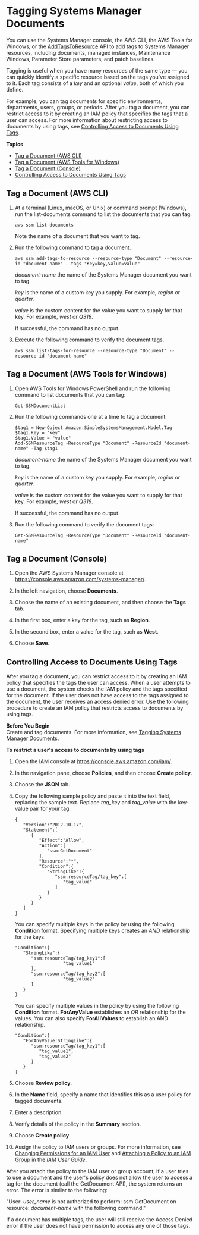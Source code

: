 # Tagging Systems Manager Documents<a name="sysman-ssm-docs-tagging"></a>

You can use the Systems Manager console, the AWS CLI, the AWS Tools for Windows, or the [AddTagsToResource](https://docs.aws.amazon.com/systems-manager/latest/APIReference/API_AddTagsToResource.html) API to add tags to Systems Manager resources, including documents, managed instances, Maintenance Windows, Parameter Store parameters, and patch baselines\. 

Tagging is useful when you have many resources of the same type — you can quickly identify a specific resource based on the tags you've assigned to it\. Each tag consists of a *key* and an optional *value*, both of which you define\. 

For example, you can tag documents for specific environments, departments, users, groups, or periods\. After you tag a document, you can restrict access to it by creating an IAM policy that specifies the tags that a user can access\. For more information about restricting access to documents by using tags, see [Controlling Access to Documents Using Tags](#sysman-ssm-docs-tagging-access)\.

**Topics**
+ [Tag a Document \(AWS CLI\)](#sysman-ssm-docs-tagging-cli)
+ [Tag a Document \(AWS Tools for Windows\)](#sysman-ssm-docs-tagging-tfw)
+ [Tag a Document \(Console\)](#sysman-ssm-docs-tagging-console)
+ [Controlling Access to Documents Using Tags](#sysman-ssm-docs-tagging-access)

## Tag a Document \(AWS CLI\)<a name="sysman-ssm-docs-tagging-cli"></a>

1. At a terminal \(Linux, macOS, or Unix\) or command prompt \(Windows\), run the list\-documents command to list the documents that you can tag\.

   ```
   aws ssm list-documents
   ```

   Note the name of a document that you want to tag\.

1. Run the following command to tag a document\.

   ```
   aws ssm add-tags-to-resource --resource-type "Document" --resource-id "document-name" --tags "Key=key,Value=value"
   ```

   *document\-name* the name of the Systems Manager document you want to tag\.

   *key* is the name of a custom key you supply\. For example, *region* or *quarter*\.

   *value* is the custom content for the value you want to supply for that key\. For example, *west* or *Q318*\.

   If successful, the command has no output\.

1. Execute the following command to verify the document tags\.

   ```
   aws ssm list-tags-for-resource --resource-type "Document" --resource-id "document-name"
   ```

## Tag a Document \(AWS Tools for Windows\)<a name="sysman-ssm-docs-tagging-tfw"></a>

1. Open AWS Tools for Windows PowerShell and run the following command to list documents that you can tag:

   ```
   Get-SSMDocumentList
   ```

1. Run the following commands one at a time to tag a document:

   ```
   $tag1 = New-Object Amazon.SimpleSystemsManagement.Model.Tag
   $tag1.Key = "key"
   $tag1.Value = "value"
   Add-SSMResourceTag -ResourceType "Document" -ResourceId "document-name" -Tag $tag1
   ```

   *document\-name* the name of the Systems Manager document you want to tag\.

   *key* is the name of a custom key you supply\. For example, *region* or *quarter*\.

   *value* is the custom content for the value you want to supply for that key\. For example, *west* or *Q318*\.

   If successful, the command has no output\.

1. Run the following command to verify the document tags:

   ```
   Get-SSMResourceTag -ResourceType "Document" -ResourceId "document-name"
   ```

## Tag a Document \(Console\)<a name="sysman-ssm-docs-tagging-console"></a>

1. Open the AWS Systems Manager console at [https://console\.aws\.amazon\.com/systems\-manager/](https://console.aws.amazon.com/systems-manager/)\.

1. In the left navigation, choose **Documents**\.

1. Choose the name of an existing document, and then choose the **Tags** tab\.

1. In the first box, enter a key for the tag, such as **Region**\.

1. In the second box, enter a value for the tag, such as **West**\.

1. Choose **Save**\.

## Controlling Access to Documents Using Tags<a name="sysman-ssm-docs-tagging-access"></a>

After you tag a document, you can restrict access to it by creating an IAM policy that specifies the tags the user can access\. When a user attempts to use a document, the system checks the IAM policy and the tags specified for the document\. If the user does not have access to the tags assigned to the document, the user receives an access denied error\. Use the following procedure to create an IAM policy that restricts access to documents by using tags\.

**Before You Begin**  
Create and tag documents\. For more information, see [Tagging Systems Manager Documents](#sysman-ssm-docs-tagging)\.

**To restrict a user's access to documents by using tags**

1. Open the IAM console at [https://console\.aws\.amazon\.com/iam/](https://console.aws.amazon.com/iam/)\.

1. In the navigation pane, choose **Policies**, and then choose **Create policy**\.

1. Choose the **JSON** tab\.

1. Copy the following sample policy and paste it into the text field, replacing the sample text\. Replace *tag\_key* and *tag\_value* with the key\-value pair for your tag\.

   ```
   {
      "Version":"2012-10-17",
      "Statement":[
         {
            "Effect":"Allow",
            "Action":[
               "ssm:GetDocument"
            ],
            "Resource":"*",
            "Condition":{
               "StringLike":{
                  "ssm:resourceTag/tag_key":[
                     "tag_value"
                  ]
               }
            }
         }
      ]
   }
   ```

   You can specify multiple keys in the policy by using the following **Condition** format\. Specifying multiple keys creates an *AND* relationship for the keys\.

   ```
   "Condition":{
      "StringLike":{
         "ssm:resourceTag/tag_key1":[
                     "tag_value1"
         ],
         "ssm:resourceTag/tag_key2":[
                     "tag_value2"
         ]
      }
   }
   ```

   You can specify multiple values in the policy by using the following **Condition** format\. **ForAnyValue** establishes an *OR* relationship for the values\. You can also specify **ForAllValues** to establish an AND relationship\.

   ```
   "Condition":{
      "ForAnyValue:StringLike":{
         "ssm:resourceTag/tag_key1":[
            "tag_value1",
            "tag_value2"
         ]
      }
   }
   ```

1. Choose **Review policy**\.

1. In the **Name** field, specify a name that identifies this as a user policy for tagged documents\.

1. Enter a description\.

1. Verify details of the policy in the **Summary** section\.

1. Choose **Create policy**\.

1. Assign the policy to IAM users or groups\. For more information, see [Changing Permissions for an IAM User](https://docs.aws.amazon.com/IAM/latest/UserGuide/id_users_change-permissions.html) and [Attaching a Policy to an IAM Group](https://docs.aws.amazon.com/IAM/latest/UserGuide/id_groups_manage_attach-policy.html) in the *IAM User Guide*\.

After you attach the policy to the IAM user or group account, if a user tries to use a document and the user's policy does not allow the user to access a tag for the document \(call the GetDocument API\), the system returns an error\. The error is similar to the following:

"User: *user\_name* is not authorized to perform: ssm:GetDocument on resource: *document\-name* with the following command\."

If a document has multiple tags, the user will still receive the Access Denied error if the user does not have permission to access any one of those tags\.